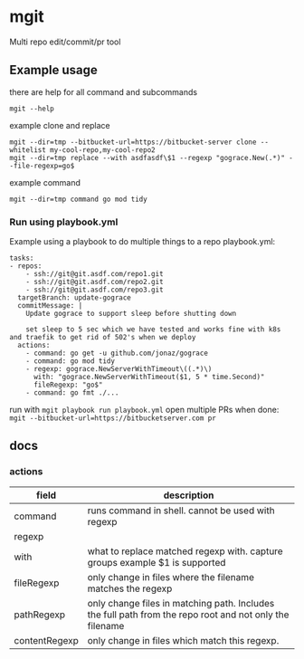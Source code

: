 # mgit
Multi repo edit/commit/pr tool

## Example usage

there are help for all command and subcommands

```
mgit --help
```
example clone and replace

```
mgit --dir=tmp --bitbucket-url=https://bitbucket-server clone --whitelist my-cool-repo,my-cool-repo2
mgit --dir=tmp replace --with asdfasdf\$1 --regexp "gograce.New(.*)" --file-regexp=go$
```

example command

```
mgit --dir=tmp command go mod tidy
```

### Run using playbook.yml 

Example using a playbook to do multiple things to a repo
playbook.yml:

```
tasks:
- repos:
    - ssh://git@git.asdf.com/repo1.git
    - ssh://git@git.asdf.com/repo2.git
    - ssh://git@git.asdf.com/repo3.git
  targetBranch: update-gograce
  commitMessage: |
    Update gograce to support sleep before shutting down

    set sleep to 5 sec which we have tested and works fine with k8s and traefik to get rid of 502's when we deploy
  actions:
    - command: go get -u github.com/jonaz/gograce
    - command: go mod tidy
    - regexp: gograce.NewServerWithTimeout\((.*)\)
      with: "gograce.NewServerWithTimeout($1, 5 * time.Second)"
      fileRegexp: "go$"
    - command: go fmt ./...
```

run with `mgit playbook run playbook.yml`
open multiple PRs when done: `mgit --bitbucket-url=https://bitbucketserver.com pr`


## docs

### actions

| field | description|
| --- | ----------- |
| command | runs command in shell. cannot be used with regexp | 
| regexp | |
| with | what to replace matched regexp with. capture groups example $1 is supported |
| fileRegexp | only change in files where the filename matches the regexp |
| pathRegexp | only change files in matching path. Includes the full path from the repo root and not only the filename |
| contentRegexp | only change in files which match this regexp. |

